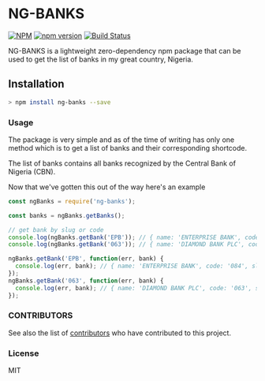 # NG-BANKS

[![NPM](https://nodei.co/npm/ng-banks.png)](https://nodei.co/npm/ng-banks/)
[![npm version](https://badge.fury.io/js/ng-banks.svg)](https://badge.fury.io/js/ng-banks)
[![Build Status](https://travis-ci.org/BolajiOlajide/ng-banks.svg?branch=master)](https://travis-ci.org/BolajiOlajide/ng-banks)

NG-BANKS is a lightweight zero-dependency npm package that can be used to get the list of banks in my great country, Nigeria.

## Installation

```bash
> npm install ng-banks --save
```

### Usage

The package is very simple and as of the time of writing has only one method which is to get a list of banks and their corresponding shortcode.

The list of banks contains all banks recognized by the Central Bank of Nigeria (CBN).

Now that we've gotten this out of the way here's an example

```js
const ngBanks = require('ng-banks');

const banks = ngBanks.getBanks();

// get bank by slug or code
console.log(ngBanks.getBank('EPB')); // { name: 'ENTERPRISE BANK', code: '084', slug: 'EPB' }
console.log(ngBanks.getBank('063')); // { name: 'DIAMOND BANK PLC', code: '063', slug: 'DMB' }

ngBanks.getBank('EPB', function(err, bank) {
  console.log(err, bank); // { name: 'ENTERPRISE BANK', code: '084', slug: 'EPB' }
});
ngBanks.getBank('063', function(err, bank) {
  console.log(err, bank); // { name: 'DIAMOND BANK PLC', code: '063', slug: 'DMB' }
});
```

### CONTRIBUTORS

See also the list of [contributors](https://github.com/BolajiOlajide/ng-banks/contributors) who have contributed to this project.

### License

MIT

